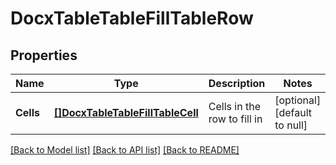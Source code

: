 # DocxTableTableFillTableRow

## Properties
Name | Type | Description | Notes
------------ | ------------- | ------------- | -------------
**Cells** | [**[]DocxTableTableFillTableCell**](DocxTableTableFillTableCell.md) | Cells in the row to fill in | [optional] [default to null]

[[Back to Model list]](../README.md#documentation-for-models) [[Back to API list]](../README.md#documentation-for-api-endpoints) [[Back to README]](../README.md)


